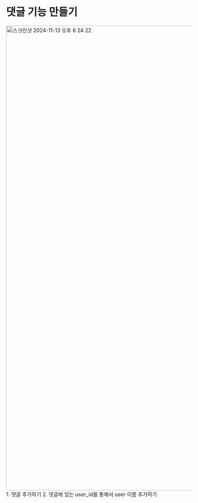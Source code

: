 # 댓글 기능 만들기
<img width="1261" alt="스크린샷 2024-11-13 오후 8 24 22" src="https://github.com/user-attachments/assets/25e13823-9240-4162-ad9a-8d9c648048d7">
1. 댓글 추가하기
2. 댓글에 있는 user_id를 통해서 user 이름 추가하기
